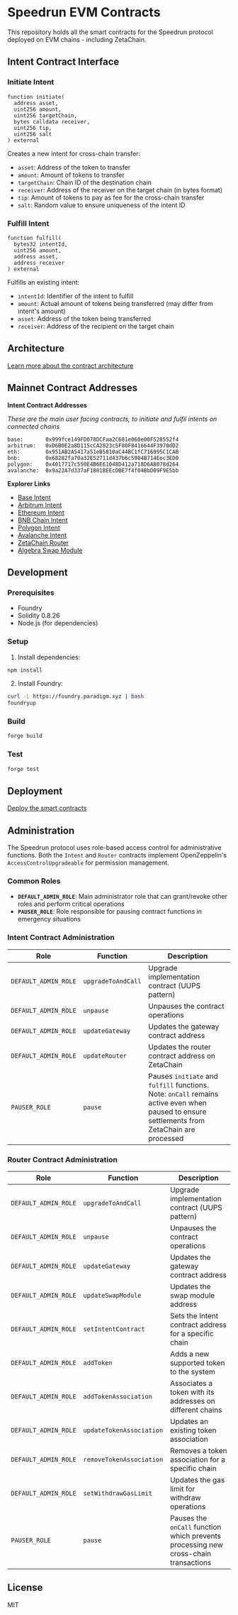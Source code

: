 # Speedrun EVM Contracts

This repository holds all the smart contracts for the Speedrun protocol deployed on EVM chains - including ZetaChain.

## Intent Contract Interface

### Initiate Intent
```solidity
function initiate(
  address asset,
  uint256 amount,
  uint256 targetChain,
  bytes calldata receiver,
  uint256 tip,
  uint256 salt
) external
```

Creates a new intent for cross-chain transfer:
- `asset`: Address of the token to transfer
- `amount`: Amount of tokens to transfer
- `targetChain`: Chain ID of the destination chain
- `receiver`: Address of the receiver on the target chain (in bytes format)
- `tip`: Amount of tokens to pay as fee for the cross-chain transfer
- `salt`: Random value to ensure uniqueness of the intent ID

### Fulfill Intent
```solidity
function fulfill(
  bytes32 intentId,
  uint256 amount,
  address asset,
  address receiver
) external
```

Fulfills an existing intent:
- `intentId`: Identifier of the intent to fulfill
- `amount`: Actual amount of tokens being transferred (may differ from intent's amount)
- `asset`: Address of the token being transferred
- `receiver`: Address of the recipient on the target chain

## Architecture

[Learn more about the contract architecture](./architecture.md)

## Mainnet Contract Addresses

**Intent Contract Addresses**

*These are the main user facing contracts, to initiate and fulfil intents on connected chains*

```
base:       0x999fce149FD078DCFaa2C681e060e00F528552f4
arbitrum:   0xD6B0E2a8D115cCA2823c5F80F8416644F3970dD2
eth:        0x951AB2A5417a51eB5810aC44BC1fC716995C1CAB
bnb:        0x68282fa70a32E52711d437b6c5984B714Eec3ED0
polygon:    0x4017717c550E4B6E61048D412a718D6A8078d264
avalanche:  0x9a22A7d337aF1801BEEcDBE7f4f04BbD09F9E5bb
```

**Explorer Links**

- [Base Intent](https://basescan.org/address/0x999fce149FD078DCFaa2C681e060e00F528552f4)
- [Arbitrum Intent](https://arbiscan.io/address/0xd6b0e2a8d115cca2823c5f80f8416644f3970dd2)
- [Ethereum Intent](https://etherscan.io/address/0x951ab2a5417a51eb5810ac44bc1fc716995c1cab)
- [BNB Chain Intent](https://bscscan.com/address/0x68282fa70a32e52711d437b6c5984b714eec3ed0)
- [Polygon Intent](https://polygonscan.com/address/0x4017717c550e4b6e61048d412a718d6a8078d264)
- [Avalanche Intent](https://snowtrace.io/address/0x9a22a7d337af1801beecdbe7f4f04bbd09f9e5bb)
- [ZetaChain Router](https://zetachain.blockscout.com/address/0xcd74f36bad8f842641e67ec390be092a243297d6)
- [Algebra Swap Module](https://zetachain.blockscout.com/address/0x5d71aa0a455b7a714faf6fdf87829f98cbfe5bae)

## Development

### Prerequisites
- Foundry
- Solidity 0.8.26
- Node.js (for dependencies)

### Setup
1. Install dependencies:
```bash
npm install
```

2. Install Foundry:
```bash
curl -L https://foundry.paradigm.xyz | bash
foundryup
```

### Build
```bash
forge build
```

### Test
```bash
forge test
```

## Deployment

[Deploy the smart contracts](./deployment.md)

## Administration

The Speedrun protocol uses role-based access control for administrative functions. Both the `Intent` and `Router` contracts implement OpenZeppelin's `AccessControlUpgradeable` for permission management.

### Common Roles

- **`DEFAULT_ADMIN_ROLE`**: Main administrator role that can grant/revoke other roles and perform critical operations
- **`PAUSER_ROLE`**: Role responsible for pausing contract functions in emergency situations

### Intent Contract Administration

| Role | Function | Description |
|------|----------|-------------|
| `DEFAULT_ADMIN_ROLE` | `upgradeToAndCall` | Upgrade implementation contract (UUPS pattern) |
| `DEFAULT_ADMIN_ROLE` | `unpause` | Unpauses the contract operations |
| `DEFAULT_ADMIN_ROLE` | `updateGateway` | Updates the gateway contract address |
| `DEFAULT_ADMIN_ROLE` | `updateRouter` | Updates the router contract address on ZetaChain |
| `PAUSER_ROLE` | `pause` | Pauses `initiate` and `fulfill` functions. Note: `onCall` remains active even when paused to ensure settlements from ZetaChain are processed |

### Router Contract Administration

| Role | Function | Description |
|------|----------|-------------|
| `DEFAULT_ADMIN_ROLE` | `upgradeToAndCall` | Upgrade implementation contract (UUPS pattern) |
| `DEFAULT_ADMIN_ROLE` | `unpause` | Unpauses the contract operations |
| `DEFAULT_ADMIN_ROLE` | `updateGateway` | Updates the gateway contract address |
| `DEFAULT_ADMIN_ROLE` | `updateSwapModule` | Updates the swap module address |
| `DEFAULT_ADMIN_ROLE` | `setIntentContract` | Sets the Intent contract address for a specific chain |
| `DEFAULT_ADMIN_ROLE` | `addToken` | Adds a new supported token to the system |
| `DEFAULT_ADMIN_ROLE` | `addTokenAssociation` | Associates a token with its addresses on different chains |
| `DEFAULT_ADMIN_ROLE` | `updateTokenAssociation` | Updates an existing token association |
| `DEFAULT_ADMIN_ROLE` | `removeTokenAssociation` | Removes a token association for a specific chain |
| `DEFAULT_ADMIN_ROLE` | `setWithdrawGasLimit` | Updates the gas limit for withdraw operations |
| `PAUSER_ROLE` | `pause` | Pauses the `onCall` function which prevents processing new cross-chain transactions |


## License

MIT
